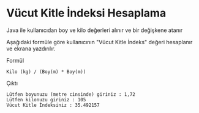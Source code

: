 # Vücut Kitle İndeksi Hesaplama
Java ile kullanıcıdan boy ve kilo değerleri alınır ve bir değişkene atanır

Aşağıdaki formüle göre kullanıcının "Vücut Kitle İndeks" değeri hesaplanır ve ekrana yazdırılır.

Formül

`Kilo (kg) / (Boy(m) * Boy(m))`

Çıktı

```
Lütfen boyunuzu (metre cinsinde) giriniz : 1,72
Lütfen kilonuzu giriniz : 105
Vücut Kitle İndeksiniz : 35.492157

```